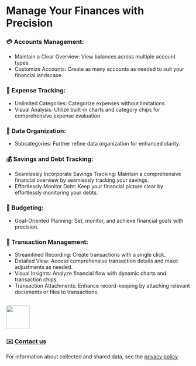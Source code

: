 # Manage Your Finances with Precision

### 💳 Accounts Management:
- Maintain a Clear Overview: View balances across multiple account types.
- Customize Accounts: Create as many accounts as needed to suit your financial landscape.

### 💸 Expense Tracking:
- Unlimited Categories: Categorize expenses without limitations.
- Visual Analysis: Utilize built-in charts and category chips for comprehensive expense evaluation.

### 📁 Data Organization:
- Subcategories: Further refine data organization for enhanced clarity.

### 💰 Savings and Debt Tracking:
- Seamlessly Incorporate Savings Tracking: Maintain a comprehensive financial overview by seamlessly tracking your savings.
- Effortlessly Monitor Debt: Keep your financial picture clear by effortlessly monitoring your debts.

### 💼 Budgeting:
- Goal-Oriented Planning: Set, monitor, and achieve financial goals with precision.

### 📝 Transaction Management:
- Streamlined Recording: Create transactions with a single click.
- Detailed View: Access comprehensive transaction details and make adjustments as needed.
- Visual Insights: Analyze financial flow with dynamic charts and transaction chips.
- Transaction Attachments: Enhance record-keeping by attaching relevant documents or files to transactions.

##

[<img src="https://play.google.com/intl/en_us/badges/static/images/badges/en_badge_web_generic.png" height="64">](https://play.google.com/store/apps/details?id=com.alan.financebro)

### ✉️ [Contact us](mailto:moneymate.dev@gmail.com)

For information about collected and shared data, see the [privacy policy](https://drive.google.com/file/d/1LdcFYcghW857QCthNVZ-6cd1XzXtXb5h/view?usp=sharing)
